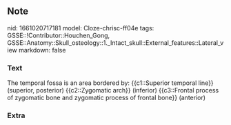 ## Note
nid: 1661020717181
model: Cloze-chrisc-ff04e
tags: GSSE::!Contributor::Houchen_Gong, GSSE::Anatomy::Skull_osteology::1._Intact_skull::External_features::Lateral_view
markdown: false

### Text
The temporal fossa is an area bordered by:
{{c1::Superior temporal line}} (superior, posterior)
{{c2::Zygomatic arch}} (inferior)
{{c3::Frontal process of zygomatic bone and zygomatic process of frontal bone}} (anterior)

### Extra

